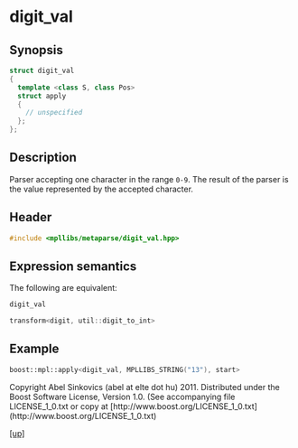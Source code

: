 # digit_val

## Synopsis

```cpp
struct digit_val
{
  template <class S, class Pos>
  struct apply
  {
    // unspecified
  };
};
```

## Description

Parser accepting one character in the range `0-9`. The result of the parser is
the value represented by the accepted character.

## Header

```cpp
#include <mpllibs/metaparse/digit_val.hpp>
```

## Expression semantics

The following are equivalent:

```cpp
digit_val

transform<digit, util::digit_to_int>
```

## Example

```cpp
boost::mpl::apply<digit_val, MPLLIBS_STRING("13"), start>
```

<p class="copyright">
Copyright Abel Sinkovics (abel at elte dot hu) 2011.
Distributed under the Boost Software License, Version 1.0.
(See accompanying file LICENSE_1_0.txt or copy at
[http://www.boost.org/LICENSE_1_0.txt](http://www.boost.org/LICENSE_1_0.txt)
</p>

[[up]](reference.html)


